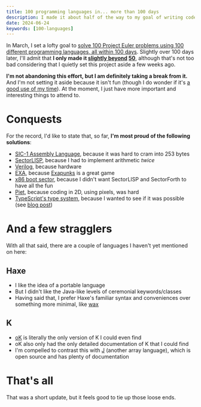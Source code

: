 ```yaml
---
title: 100 programming languages in... more than 100 days
description: I made it about half of the way to my goal of writing code in 100 different programming languages in 100 days.
date: 2024-06-24
keywords: [100-languages]
---
```

In March, I set a lofty goal to [solve 100 Project Euler problems using 100 different programming languages, all within 100 days](100-languages.md). Slightly over 100 days later, I'll admit that **I only made it [slightly beyond](100-languages-9.md) [50](50-different-languages.md)**, although that's not too bad considering that I quietly set this project aside a few weeks ago.

**I'm not abandoning this effort, but I am definitely taking a break from it.** And I'm not setting it aside because it isn't fun (though I do wonder if it's [a good use of my time](../misc/my-hobby-is-bikeshedding.md)). At the moment, I just have more important and interesting things to attend to.

# Conquests
For the record, I'd like to state that, so far, **I'm most proud of the following solutions**:

* [SIC-1 Assembly Language](https://github.com/jaredkrinke/100-languages/blob/main/src/p1.sic1), because it was hard to cram into 253 bytes
* [SectorLISP](https://github.com/jaredkrinke/100-languages/blob/main/src/p2.lisp), because I had to implement arithmetic *twice*
* [Verilog](https://github.com/jaredkrinke/100-languages/blob/main/src/p17.v), because hardware
* [EXA](https://github.com/jaredkrinke/100-languages/blob/main/src/p19.exa), because [Exapunks](https://www.zachtronics.com/exapunks/) is a great game
* [x86 boot sector](https://github.com/jaredkrinke/100-languages/blob/main/src/p26.asm), because I didn't want SectorLISP and SectorForth to have all the fun
* [Piet](https://github.com/jaredkrinke/100-languages/blob/main/src/p34-scaled.png), because coding in 2D, using pixels, was hard
* [TypeScript's type system](https://github.com/jaredkrinke/100-languages/blob/main/src/p54.ts), because I wanted to see if it was possible (see [blog post](extreme-typing-in-typescript.md))

# And a few stragglers
With all that said, there are a couple of languages I haven't yet mentioned on here:

## Haxe
* I like the idea of a portable language
* But I didn't like the Java-like levels of ceremonial keywords/classes
* Having said that, I prefer Haxe's familiar syntax and conveniences over something more minimal, like [wax](100-languages-9.md#wax)

## K
* [oK](https://github.com/JohnEarnest/ok) is literally the only version of K I could even find
* oK also only had the only detailed documentation of K that I could find
* I'm compelled to contrast this with [J](https://en.wikipedia.org/wiki/J_(programming_language)) (another array language), which is open source and has plenty of documentation

# That's all
That was a short update, but it feels good to tie up those loose ends.